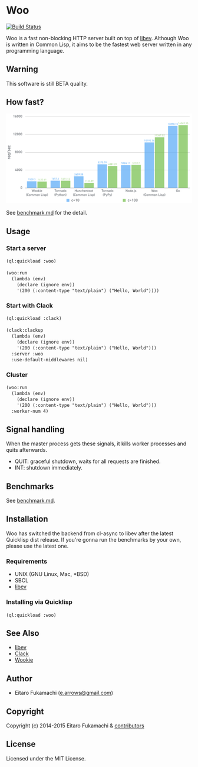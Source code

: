 # Woo

[![Build Status](https://travis-ci.org/fukamachi/woo.svg?branch=master)](https://travis-ci.org/fukamachi/woo)

Woo is a fast non-blocking HTTP server built on top of [libev](http://software.schmorp.de/pkg/libev.html). Although Woo is written in Common Lisp, it aims to be the fastest web server written in any programming language.

## Warning

This software is still BETA quality.

## How fast?

![Benchmark graph](images/benchmark.png)

See [benchmark.md](benchmark.md) for the detail.

## Usage

### Start a server

```common-lisp
(ql:quickload :woo)

(woo:run
  (lambda (env)
    (declare (ignore env))
    '(200 (:content-type "text/plain") ("Hello, World"))))
```

### Start with Clack

```common-lisp
(ql:quickload :clack)

(clack:clackup
  (lambda (env)
    (declare (ignore env))
    '(200 (:content-type "text/plain") ("Hello, World")))
  :server :woo
  :use-default-middlewares nil)
```

### Cluster

```common-lisp
(woo:run
  (lambda (env)
    (declare (ignore env))
    '(200 (:content-type "text/plain") ("Hello, World")))
  :worker-num 4)
```

## Signal handling

When the master process gets these signals, it kills worker processes and quits afterwards.

- QUIT: graceful shutdown, waits for all requests are finished.
- INT: shutdown immediately.

## Benchmarks

See [benchmark.md](benchmark.md).

## Installation

Woo has switched the backend from cl-async to libev after the latest Quicklisp dist release. If you're gonna run the benchmarks by your own, please use the latest one.

### Requirements

* UNIX (GNU Linux, Mac, *BSD)
* SBCL
* [libev](http://libev.schmorp.de)

### Installing via Quicklisp

```common-lisp
(ql:quickload :woo)
```

## See Also

* [libev](http://software.schmorp.de/pkg/libev.html)
* [Clack](http://clacklisp.org/)
* [Wookie](http://wookie.beeets.com)

## Author

* Eitaro Fukamachi (e.arrows@gmail.com)

## Copyright

Copyright (c) 2014-2015 Eitaro Fukamachi & [contributors](https://github.com/fukamachi/woo/graphs/contributors)

## License

Licensed under the MIT License.
